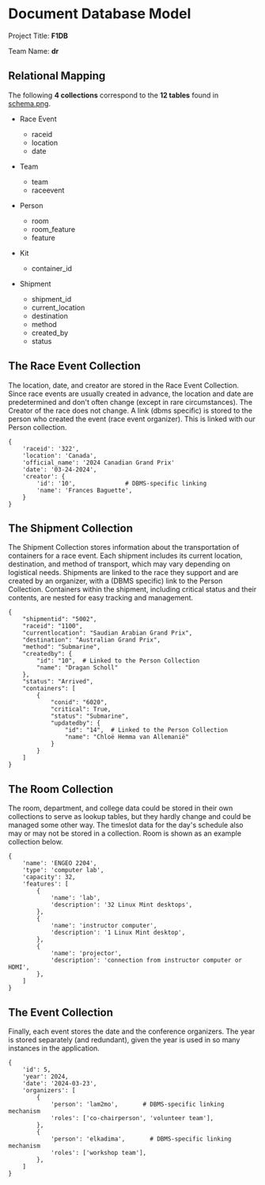 # Document Database Model

Project Title: **F1DB**

Team Name: **dr**


## Relational Mapping

The following **4 collections** correspond to the **12 tables** found in [schema.png](schema.png).

* Race Event
    * raceid
    * location
    * date

* Team
    * team
    * raceevent

* Person
    * room
    * room_feature
    * feature

* Kit
    * container_id

* Shipment
    * shipment_id
    * current_location
    * destination
    * method
    * created_by
    * status



## The Race Event Collection

The location, date, and creator are stored in the Race Event Collection. Since race events are usually created in advance, the location and date are predetermined and don't often change (except in rare circumstances). The Creator of the race does not change. 
A link (dbms specific) is stored to the person who created the event (race event organizer). This is linked with our Person collection.

```
{
    'raceid': '322',
    'location': 'Canada',
    'official_name': '2024 Canadian Grand Prix'
    'date': '03-24-2024',
    'creator': {
        'id': '10',              # DBMS-specific linking
        'name': 'Frances Baguette',
    }
}
```


## The Shipment Collection

The Shipment Collection stores information about the transportation of containers for a race event. Each shipment includes its current location, destination, and method of transport, which may vary depending on logistical needs. Shipments are linked to the race they support and are created by an organizer, with a (DBMS specific) link to the Person Collection. Containers within the shipment, including critical status and their contents, are nested for easy tracking and management.

```
{
    "shipmentid": "5002",
    "raceid": "1100",
    "currentlocation": "Saudian Arabian Grand Prix",
    "destination": "Australian Grand Prix",
    "method": "Submarine",
    "createdby": {
        "id": "10",  # Linked to the Person Collection
        "name": "Dragan Scholl"
    },
    "status": "Arrived",
    "containers": [
        {
            "conid": "6020",
            "critical": True,
            "status": "Submarine",
            "updatedby": {
                "id": "14",  # Linked to the Person Collection
                "name": "Chloë Hemma van Allemanië"
            }
        }
    ]
}

```


## The Room Collection

The room, department, and college data could be stored in their own collections to serve as lookup tables, but they hardly change and could be managed some other way.
The timeslot data for the day's schedule also may or may not be stored in a collection.
Room is shown as an example collection below.

```
{
    'name': 'ENGEO 2204',
    'type': 'computer lab',
    'capacity': 32,
    'features': [
        {
            'name': 'lab',
            'description': '32 Linux Mint desktops',
        },
        {
            'name': 'instructor computer',
            'description': '1 Linux Mint desktop',
        },
        {
            'name': 'projector',
            'description': 'connection from instructor computer or HDMI',
        },
    ]
}
```


## The Event Collection

Finally, each event stores the date and the conference organizers.
The year is stored separately (and redundant), given the year is used in so many instances in the application.

```
{
    'id': 5,
    'year': 2024,
    'date': '2024-03-23',
    'organizers': [
        {
            'person': 'lam2mo',       # DBMS-specific linking mechanism
            'roles': ['co-chairperson', 'volunteer team'],
        },
        {
            'person': 'elkadima',       # DBMS-specific linking mechanism
            'roles': ['workshop team'],
        },
    ]
}
```
